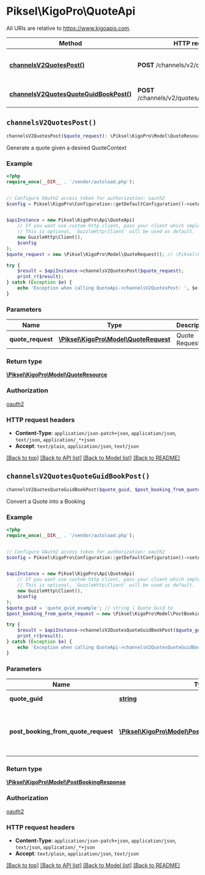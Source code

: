 # Piksel\KigoPro\QuoteApi

All URIs are relative to https://www.kigoapis.com.

Method | HTTP request | Description
------------- | ------------- | -------------
[**channelsV2QuotesPost()**](QuoteApi.md#channelsV2QuotesPost) | **POST** /channels/v2/quotes | Generate a quote given a desired QuoteContext
[**channelsV2QuotesQuoteGuidBookPost()**](QuoteApi.md#channelsV2QuotesQuoteGuidBookPost) | **POST** /channels/v2/quotes/{quoteGuid}/book | Convert a Quote into a Booking


## `channelsV2QuotesPost()`

```php
channelsV2QuotesPost($quote_request): \Piksel\KigoPro\Model\QuoteResource
```

Generate a quote given a desired QuoteContext

### Example

```php
<?php
require_once(__DIR__ . '/vendor/autoload.php');


// Configure OAuth2 access token for authorization: oauth2
$config = Piksel\KigoPro\Configuration::getDefaultConfiguration()->setAccessToken('YOUR_ACCESS_TOKEN');


$apiInstance = new Piksel\KigoPro\Api\QuoteApi(
    // If you want use custom http client, pass your client which implements `GuzzleHttp\ClientInterface`.
    // This is optional, `GuzzleHttp\Client` will be used as default.
    new GuzzleHttp\Client(),
    $config
);
$quote_request = new \Piksel\KigoPro\Model\QuoteRequest(); // \Piksel\KigoPro\Model\QuoteRequest | Quote Request

try {
    $result = $apiInstance->channelsV2QuotesPost($quote_request);
    print_r($result);
} catch (Exception $e) {
    echo 'Exception when calling QuoteApi->channelsV2QuotesPost: ', $e->getMessage(), PHP_EOL;
}
```

### Parameters

Name | Type | Description  | Notes
------------- | ------------- | ------------- | -------------
 **quote_request** | [**\Piksel\KigoPro\Model\QuoteRequest**](../Model/QuoteRequest.md)| Quote Request | [optional]

### Return type

[**\Piksel\KigoPro\Model\QuoteResource**](../Model/QuoteResource.md)

### Authorization

[oauth2](../../README.md#oauth2)

### HTTP request headers

- **Content-Type**: `application/json-patch+json`, `application/json`, `text/json`, `application/_*+json`
- **Accept**: `text/plain`, `application/json`, `text/json`

[[Back to top]](#) [[Back to API list]](../../README.md#endpoints)
[[Back to Model list]](../../README.md#models)
[[Back to README]](../../README.md)

## `channelsV2QuotesQuoteGuidBookPost()`

```php
channelsV2QuotesQuoteGuidBookPost($quote_guid, $post_booking_from_quote_request): \Piksel\KigoPro\Model\PostBookingResponse
```

Convert a Quote into a Booking

### Example

```php
<?php
require_once(__DIR__ . '/vendor/autoload.php');


// Configure OAuth2 access token for authorization: oauth2
$config = Piksel\KigoPro\Configuration::getDefaultConfiguration()->setAccessToken('YOUR_ACCESS_TOKEN');


$apiInstance = new Piksel\KigoPro\Api\QuoteApi(
    // If you want use custom http client, pass your client which implements `GuzzleHttp\ClientInterface`.
    // This is optional, `GuzzleHttp\Client` will be used as default.
    new GuzzleHttp\Client(),
    $config
);
$quote_guid = 'quote_guid_example'; // string | Quote Guid to
$post_booking_from_quote_request = new \Piksel\KigoPro\Model\PostBookingFromQuoteRequest(); // \Piksel\KigoPro\Model\PostBookingFromQuoteRequest | Booking Request (from a pre-existing Quote)

try {
    $result = $apiInstance->channelsV2QuotesQuoteGuidBookPost($quote_guid, $post_booking_from_quote_request);
    print_r($result);
} catch (Exception $e) {
    echo 'Exception when calling QuoteApi->channelsV2QuotesQuoteGuidBookPost: ', $e->getMessage(), PHP_EOL;
}
```

### Parameters

Name | Type | Description  | Notes
------------- | ------------- | ------------- | -------------
 **quote_guid** | [**string**](../Model/.md)| Quote Guid to |
 **post_booking_from_quote_request** | [**\Piksel\KigoPro\Model\PostBookingFromQuoteRequest**](../Model/PostBookingFromQuoteRequest.md)| Booking Request (from a pre-existing Quote) | [optional]

### Return type

[**\Piksel\KigoPro\Model\PostBookingResponse**](../Model/PostBookingResponse.md)

### Authorization

[oauth2](../../README.md#oauth2)

### HTTP request headers

- **Content-Type**: `application/json-patch+json`, `application/json`, `text/json`, `application/_*+json`
- **Accept**: `text/plain`, `application/json`, `text/json`

[[Back to top]](#) [[Back to API list]](../../README.md#endpoints)
[[Back to Model list]](../../README.md#models)
[[Back to README]](../../README.md)
